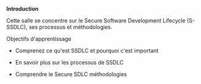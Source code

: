 **Introduction**

Cette salle se concentre sur le Secure Software Development Lifecycle (S-SSDLC), ses processus et méthodologies.

Objectifs d'apprentissage

-   Comprenez ce qu'est SSDLC et pourquoi c'est important

-   En savoir plus sur les processus de SSDLC
-   Comprendre le Secure SDLC méthodologies
